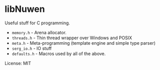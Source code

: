 libNuwen
========

Useful stuff for C programming.

- `memory.h`    - Arena allocator.
- `threads.h`   - Thin thread wrapper over Windows and POSIX
- `meta.h`      - Meta-programming (template engine and simple type parser)
- `serg_io.h`   - IO stuff
- `defaults.h`  - Macros used by all of the above.

License: MIT
